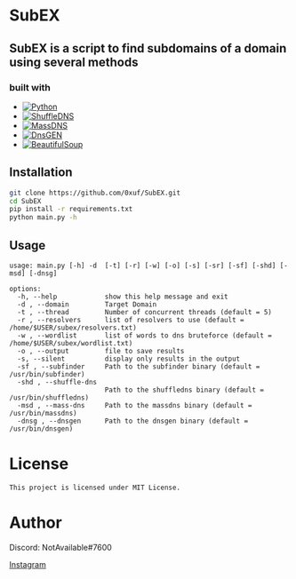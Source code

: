 # SubEX

## SubEX is a script to find subdomains of a domain using several methods

### built with
* [![Python][Python]][Python-URL]
* [![ShuffleDNS]][ShuffleDNS-URL]
* [![MassDNS]][MassDNS-URL]
* [![DnsGEN]][DnsGEN-URL]
* [![BeautifulSoup]][BeautifulSoup-URL]

## Installation
```bash
git clone https://github.com/0xuf/SubEX.git
cd SubEX
pip install -r requirements.txt
python main.py -h
```
## Usage
```
usage: main.py [-h] -d  [-t] [-r] [-w] [-o] [-s] [-sr] [-sf] [-shd] [-msd] [-dnsg]

options:
  -h, --help            show this help message and exit
  -d , --domain         Target Domain
  -t , --thread         Number of concurrent threads (default = 5)
  -r , --resolvers      list of resolvers to use (default = /home/$USER/subex/resolvers.txt)
  -w , --wordlist       list of words to dns bruteforce (default = /home/$USER/subex/wordlist.txt)
  -o , --output         file to save results
  -s, --silent          display only results in the output
  -sf , --subfinder     Path to the subfinder binary (default = /usr/bin/subfinder)
  -shd , --shuffle-dns 
                        Path to the shuffledns binary (default = /usr/bin/shuffledns)
  -msd , --mass-dns     Path to the massdns binary (default = /usr/bin/massdns)
  -dnsg , --dnsgen      Path to the dnsgen binary (default = /usr/bin/dnsgen)
```

# License
```
This project is licensed under MIT License.
```

# Author
Discord: NotAvailable#7600

[Instagram](https://instagram.com/n0t.4vailable)

[Python]: https://img.shields.io/badge/python-000000?style=for-the-badge&logo=python&logoColor=blue
[Python-URL]: https://python.org
[ShuffleDNS]: https://img.shields.io/badge/ShuffleDNS-20232A?style=for-the-badge
[ShuffleDNS-Url]: https://github.com/projectdiscovery/shuffledns
[MassDNS]: https://img.shields.io/badge/MassDNS-123124?style=for-the-badge
[MassDNS-URL]: https://github.com/blechschmidt/massdns
[DnsGEN]: https://img.shields.io/badge/DnsGEN-35495E?style=for-the-badge
[DnsGEN-URL]: https://github.com/ProjectAnte/dnsgen
[BeautifulSoup]: https://img.shields.io/badge/BeautifulSoup-0769AD?style=for-the-badge
[BeautifulSoup-URL]: https://beautiful-soup-4.readthedocs.io/en/latest/
